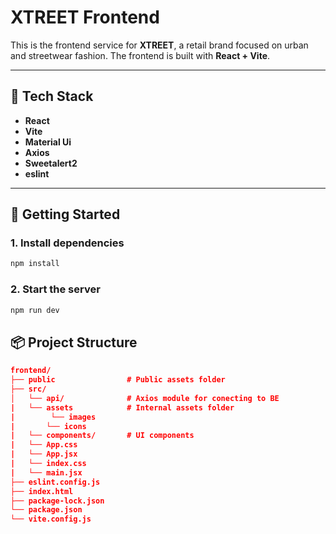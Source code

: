 # XTREET Frontend

This is the frontend service for **XTREET**, a retail brand focused on urban and streetwear fashion. The frontend is built with **React + Vite**.

---

## 🧰 Tech Stack

- **React**
- **Vite**
- **Material Ui**
- **Axios**
- **Sweetalert2**
- **eslint**


---

## 🚀 Getting Started

### 1. Install dependencies
```bash
npm install
```

### 2. Start the server
```bash
npm run dev
```

## 📦 Project Structure
```json
frontend/
├── public                # Public assets folder
├── src/
│   └── api/              # Axios module for conecting to BE
|   └── assets            # Internal assets folder
|        └── images 
|       └── icons 
|   └── components/       # UI components
|   └── App.css    
|   └── App.jsx
|   └── index.css
|   └── main.jsx
├── eslint.config.js
├── index.html             
├── package-lock.json   
└── package.json
└── vite.config.js
```
